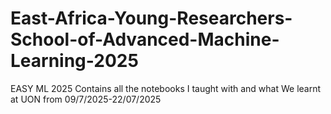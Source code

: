 # East-Africa-Young-Researchers-School-of-Advanced-Machine-Learning-2025
EASY ML 2025 Contains all the notebooks I taught with  and what  We learnt at UON from 09/7/2025-22/07/2025
